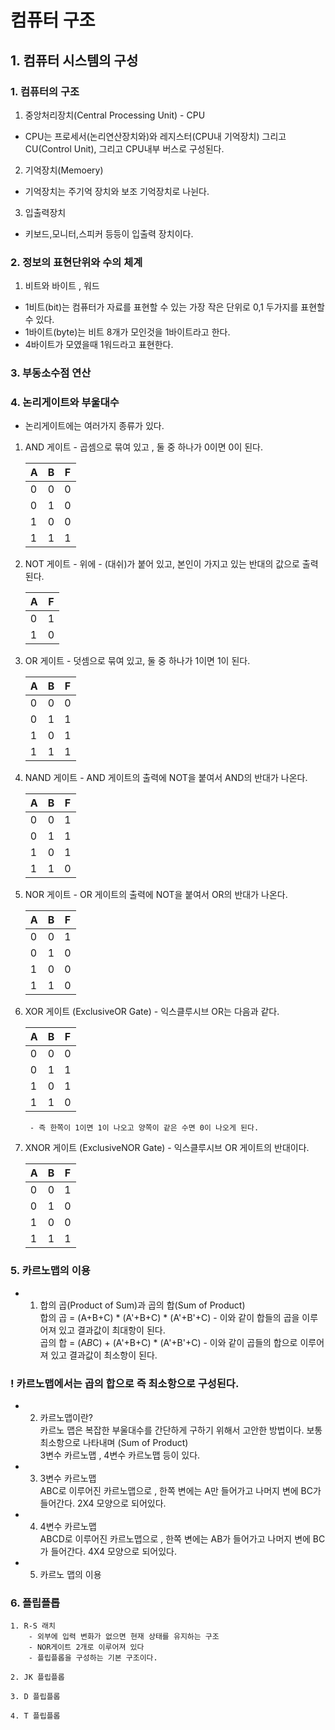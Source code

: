 # 컴퓨터 구조 

## 1. 컴퓨터 시스템의 구성

### 1. 컴퓨터의 구조 
 1. 중앙처리장치(Central Processing Unit) - CPU <br/>
  - CPU는 프로세서(논리연산장치와)와 레지스터(CPU내 기억장치) 그리고 CU(Control Unit), 그리고 CPU내부 버스로 구성된다.   
 2. 기억장치(Memoery)   
  - 기억장치는 주기억 장치와 보조 기억장치로 나뉜다.
 3. 입출력장치    
  - 키보드,모니터,스피커 등등이 입출력 장치이다.
 
 
### 2. 정보의 표현단위와 수의 체계
 1. 비트와 바이트 , 워드<br/>
  - 1비트(bit)는 컴퓨터가 자료를 표현할 수 있는 가장 작은 단위로 0,1 두가지를 표현할 수 있다.
  - 1바이트(byte)는 비트 8개가 모인것을 1바이트라고 한다.
  - 4바이트가 모였을때 1워드라고 표현한다.
  
  
### 3. 부동소수점 연산 
 

### 4. 논리게이트와 부울대수
 - 논리게이트에는 여러가지 종류가 있다.

1. AND 게이트 - 곱셈으로 묶여 있고 , 둘 중 하나가 0이면 0이 된다.
    
    |A|B|F|       
    |---|---|---|
    |0|0|0|
    |0|1|0|
    |1|0|0|
    |1|1|1|
        
2. NOT 게이트 - 위에 - (대쉬)가 붙어 있고, 본인이 가지고 있는 반대의 값으로 출력된다.   
   
    |A|F|       
    |---|---|
    |0|1|
    |1|0|   
   
3. OR 게이트 -  덧셈으로 묶여 있고, 둘 중 하나가 1이면 1이 된다.
    
    |A|B|F|       
    |---|---|---|
    |0|0|0|
    |0|1|1|
    |1|0|1|
    |1|1|1|

4. NAND 게이트 - AND 게이트의 출력에 NOT을 붙여서 AND의 반대가 나온다.
   
    |A|B|F|       
    |---|---|---|
    |0|0|1|
    |0|1|1|
    |1|0|1|
    |1|1|0|
   
5. NOR 게이트 - OR 게이트의 출력에 NOT을 붙여서 OR의 반대가 나온다.
    
    |A|B|F|       
    |---|---|---|
    |0|0|1|
    |0|1|0|
    |1|0|0|
    |1|1|0|
 
  
6. XOR 게이트 (ExclusiveOR Gate) - 익스클루시브 OR는 다음과 같다.    
        
    |A|B|F|       
    |---|---|---|
    |0|0|0|
    |0|1|1|
    |1|0|1|
    |1|1|0|
        - 즉 한쪽이 1이면 1이 나오고 양쪽이 같은 수면 0이 나오게 된다.
    

7. XNOR 게이트 (ExclusiveNOR Gate) - 익스클루시브 OR 게이트의 반대이다.

    |A|B|F|       
    |---|---|---|
    |0|0|1|
    |0|1|0|
    |1|0|0|
    |1|1|1|

### 5. 카르노맵의 이용

 - 1. 합의 곱(Product of Sum)과 곱의 합(Sum of Product)   
    합의 곱 = (A+B+C) * (A'+B+C) * (A'+B'+C) - 이와 같이 합들의 곱을 이루어져 있고 결과값이 최대항이 된다.   
    곱의 합 = (A*B*C) + (A'+B+C)  * (A'+B'+C) - 이와 같이 곱들의 합으로 이루어져 있고 결과값이 최소항이 된다.
      
### ! 카르노맵에서는 곱의 합으로 즉 최소항으로 구성된다.

 - 2. 카르노맵이란?   
    카르노 맵은 복잡한 부울대수를 간단하게 구하기 위해서 고안한 방법이다. 보통 최소항으로 나타내며 (Sum of Product)       
      3변수 카르노맵 , 4변수 카르노맵 등이 있다.
      
 - 3. 3변수 카르노맵    
    ABC로 이루어진 카르노맵으로 , 한쪽 변에는 A만 들어가고 나머지 변에 BC가 들어간다. 2X4 모양으로 되어있다.   
      
 - 4. 4변수 카르노맵   
    ABCD로 이루어진 카르노맵으로 , 한쪽 변에는 AB가 들어가고 나머지 변에 BC가 들어간다. 4X4 모양으로 되어있다.
      
 - 5. 카르노 맵의 이용 
    

### 6. 플립플롭
    
    1. R-S 래치 
        - 외부에 입력 변화가 없으면 현재 상태를 유지하는 구조
        - NOR게이트 2개로 이루어져 있다
        - 플립플롭을 구성하는 기본 구조이다.

    2. JK 플립플롭
    
    3. D 플립플롭 
    
    4. T 플립플롭